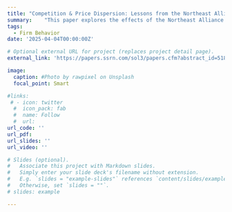```yaml
---
title: "Competition & Price Dispersion: Lessons from the Northeast Alliance"
summary: 	"This paper explores the effects of the Northeast Alliance (NEA) between American Airlines and JetBlue Airways on airfares. The NEA led to a 3.9% reduction in airfares at LaGuardia Airport, demonstrating the relationship between competition and pricing in alliance markets. While JetBlue's entry into these markets did not lower overall airfares, it reduced prices for lower-end products in markets where JetBlue already operated. Our findings suggest that reduced competition allows firms to more effectively price discriminate."
tags:
  - Firm Behavior
date: '2025-04-04T00:00:00Z'

# Optional external URL for project (replaces project detail page).
external_link: 'https://papers.ssrn.com/sol3/papers.cfm?abstract_id=5189814'

image:
  caption: #Photo by rawpixel on Unsplash
  focal_point: Smart

#links:
 # - icon: twitter
  #  icon_pack: fab
  #  name: Follow
  #  url: 
url_code: ''
url_pdf: 
url_slides: ''
url_video: ''

# Slides (optional).
#   Associate this project with Markdown slides.
#   Simply enter your slide deck's filename without extension.
#   E.g. `slides = "example-slides"` references `content/slides/example-slides.md`.
#   Otherwise, set `slides = ""`.
# slides: example

---
```

